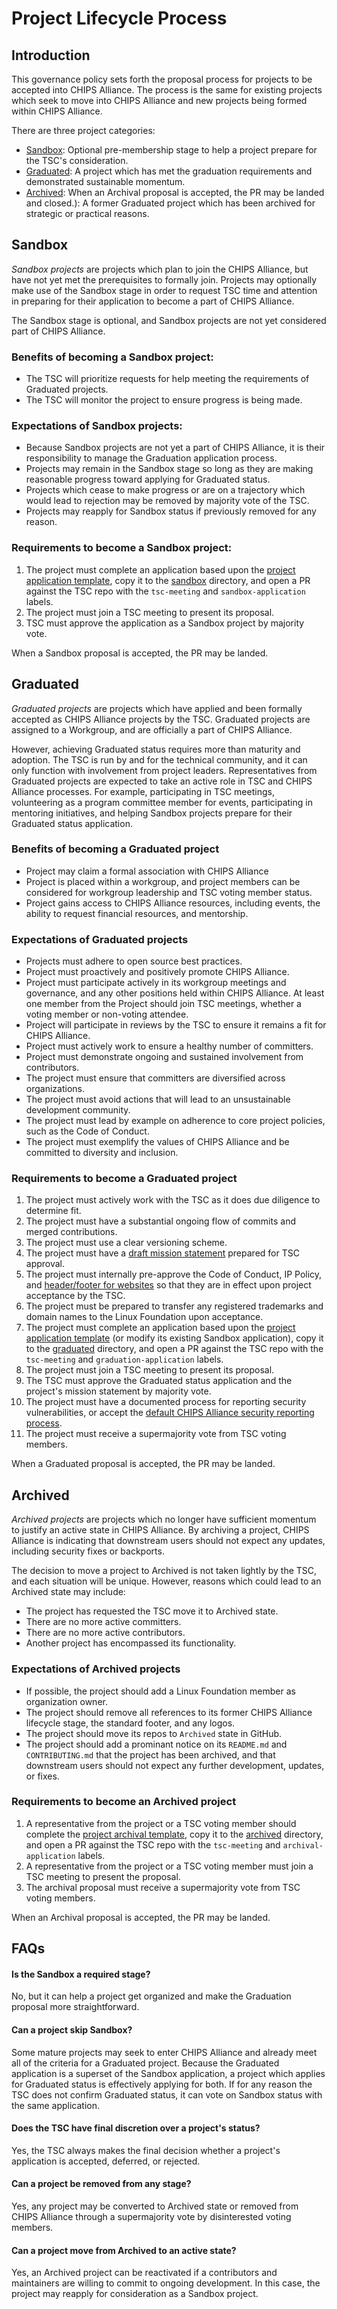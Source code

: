 # Project Lifecycle Process

## Introduction

This governance policy sets forth the proposal process for projects to be accepted into CHIPS Alliance. The process is the same for existing projects which seek to move into CHIPS Alliance and new projects being formed within CHIPS Alliance.

There are three project categories:

* [Sandbox](#sandbox): Optional pre-membership stage to help a project prepare for the TSC's consideration.
* [Graduated](#graduated): A project which has met the graduation requirements and demonstrated sustainable momentum.
* [Archived](#archived): When an Archival proposal is accepted, the PR may be landed and closed.): A former Graduated project which has been archived for strategic or practical reasons.


## Sandbox

*Sandbox projects* are projects which plan to join the CHIPS Alliance, but have not yet met the prerequisites to formally join. Projects may optionally make use of the Sandbox stage in order to request TSC time and attention in preparing for their application to become a part of CHIPS Alliance.

The Sandbox stage is optional, and Sandbox projects are not yet considered part of CHIPS Alliance.

### Benefits of becoming a Sandbox project:

* The TSC will prioritize requests for help meeting the requirements of Graduated projects.
* The TSC will monitor the project to ensure progress is being made.

### Expectations of Sandbox projects:

* Because Sandbox projects are not yet a part of CHIPS Alliance, it is their responsibility to manage the Graduation application process.
* Projects may remain in the Sandbox stage so long as they are making reasonable progress toward applying for Graduated status.
* Projects which cease to make progress or are on a trajectory which would lead to rejection may be removed by majority vote of the TSC.
* Projects may reapply for Sandbox status if previously removed for any reason.

### Requirements to become a Sandbox project:

1. The project must complete an application based upon the [project application template](./PROJECT_APPLICATION_TEMPLATE.md), copy it to the [sandbox](sandbox) directory, and open a PR against the TSC repo with the `tsc-meeting` and `sandbox-application` labels.
1. The project must join a TSC meeting to present its proposal.
1. TSC must approve the application as a Sandbox project by majority vote.

When a Sandbox proposal is accepted, the PR may be landed.

## Graduated

*Graduated projects* are projects which have applied and been formally accepted as CHIPS Alliance projects by the TSC. Graduated projects are assigned to a Workgroup, and are officially a part of CHIPS Alliance.

However, achieving Graduated status requires more than maturity and adoption. The TSC is run by and for the technical community, and it can only function with involvement from project leaders. Representatives from Graduated projects are expected to take an active role in TSC and CHIPS Alliance processes. For example, participating in TSC meetings, volunteering as a program committee member for events, participating in mentoring initiatives, and helping Sandbox projects prepare for their Graduated status application.

### Benefits of becoming a Graduated project

* Project may claim a formal association with CHIPS Alliance
* Project is placed within a workgroup, and project members can be considered for workgroup leadership and TSC voting member status.
* Project gains access to CHIPS Alliance resources, including events, the ability to request financial resources, and mentorship.

### Expectations of Graduated projects

* Projects must adhere to open source best practices.
* Project must proactively and positively promote CHIPS Alliance.
* Project must participate actively in its workgroup meetings and governance, and any other positions held within CHIPS Alliance. At least one member from the Project should join TSC meetings, whether a voting member or non-voting attendee.
* Project will participate in reviews by the TSC to ensure it remains a fit for CHIPS Alliance.
* Project must actively work to ensure a healthy number of committers.
* Project must demonstrate ongoing and sustained involvement from contributors.
* The project must ensure that committers are diversified across organizations.
* The project must avoid actions that will lead to an unsustainable development community.
* The project must lead by example on adherence to core project policies, such as the Code of Conduct.
* The project must exemplify the values of CHIPS Alliance and be committed to diversity and inclusion.


### Requirements to become a Graduated project

1. The project must actively work with the TSC as it does due diligence to determine fit.
1. The project must have a substantial ongoing flow of commits and merged contributions.
1. The project must use a clear versioning scheme.
1. The project must have a [draft mission statement](./MISSION_STATEMENT_TEMPLATE.md) prepared for TSC approval.
1. The project must internally pre-approve the Code of Conduct, IP Policy, and [header/footer for websites](https://github.com/chipsalliance/tsc/blob/main/README.md#website-footers) so that they are in effect upon project acceptance by the TSC.
1. The project must be prepared to transfer any registered trademarks and domain names to the Linux Foundation upon acceptance.
1. The project must complete an application based upon the [project application template](./PROJECT_APPLICATION_TEMPLATE.md) (or modify its existing Sandbox application), copy it to the [graduated](graduated) directory, and open a PR against the TSC repo with the `tsc-meeting` and `graduation-application` labels.
1. The project must join a TSC meeting to present its proposal.
1. The TSC must approve the Graduated status application and the project's mission statement by majority vote.
1. The project must have a documented process for reporting security vulnerabilities, or accept the [default CHIPS Alliance security reporting process](https://github.com/chipsalliance/tsc/blob/main/README.md#reporting-security-vulnerabilities).
1. The project must receive a supermajority vote from TSC voting members.

When a Graduated proposal is accepted, the PR may be landed.

## Archived

*Archived projects* are projects which no longer have sufficient momentum to justify an active state in CHIPS Alliance. By archiving a project, CHIPS Alliance is indicating that downstream users should not expect any updates, including security fixes or backports.

The decision to move a project to Archived is not taken lightly by the TSC, and each situation will be unique.  However, reasons which could lead to an Archived state may include:

* The project has requested the TSC move it to Archived state.
* There are no more active committers.
* There are no more active contributors.
* Another project has encompassed its functionality.

### Expectations of Archived projects

* If possible, the project should add a Linux Foundation member as organization owner.
* The project should remove all references to its former CHIPS Alliance lifecycle stage, the standard footer, and any logos.
* The project should move its repos to `Archived` state in GitHub.
* The project should add a prominant notice on its `README.md` and `CONTRIBUTING.md` that the project has been archived, and that downstream users should not expect any further development, updates, or fixes.

### Requirements to become an Archived project

1. A representative from the project or a TSC voting member should complete the [project archival template](./PROJECT_ARCHIVAL_TEMPLATE.md), copy it to the [archived](archived) directory, and open a PR against the TSC repo with the `tsc-meeting` and `archival-application` labels.
1. A representative from the project or a TSC voting member must join a TSC meeting to present the proposal.
1. The archival proposal must receive a supermajority vote from TSC voting members.

When an Archival proposal is accepted, the PR may be landed.

## FAQs

#### Is the Sandbox a required stage?

No, but it can help a project get organized and make the Graduation proposal more straightforward.

#### Can a project skip Sandbox?

Some mature projects may seek to enter CHIPS Alliance and already meet all of the criteria for a Graduated project. Because the Graduated application is a superset of the Sandbox application, a project which applies for Graduated status is effectively applying for both. If for any reason the TSC does not confirm Graduated status, it can vote on Sandbox status with the same application.

#### Does the TSC have final discretion over a project's status?

Yes, the TSC always makes the final decision whether a project's application is accepted, deferred, or rejected.

#### Can a project be removed from any stage?

Yes, any project may be converted to Archived state or removed from CHIPS Alliance through a supermajority vote by disinterested voting members.

#### Can a project move from Archived to an active state?

Yes, an Archived project can be reactivated if a contributors and maintainers are willing to commit to ongoing development. In this case, the project may reapply for consideration as a Sandbox project.
